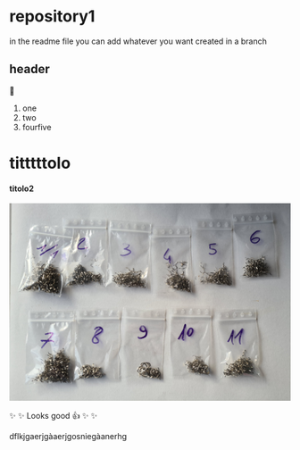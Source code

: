 # repository1

in the readme file you can add whatever you want
 created in a branch

## header

🙂

1. one
2. two
3. fourfive

# titttttolo

#### titolo2

![headshot](trucioli.jpg)

:sparkles: :sparkles: Looks good :+1: :sparkles: :sparkles:

dflkjgaerjgàaerjgosniegàanerhg
